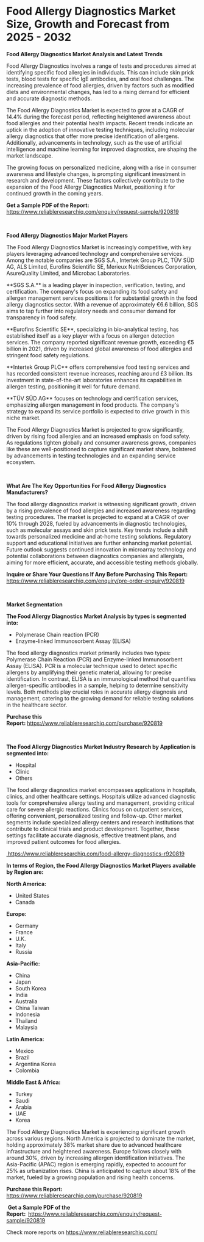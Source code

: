<p><h1>Food Allergy Diagnostics Market Size, Growth and Forecast from 2025 - 2032</h1></p><p><strong>Food Allergy Diagnostics Market Analysis and Latest Trends</strong></p>
<p><p>Food Allergy Diagnostics involves a range of tests and procedures aimed at identifying specific food allergies in individuals. This can include skin prick tests, blood tests for specific IgE antibodies, and oral food challenges. The increasing prevalence of food allergies, driven by factors such as modified diets and environmental changes, has led to a rising demand for efficient and accurate diagnostic methods.</p><p>The Food Allergy Diagnostics Market is expected to grow at a CAGR of 14.4% during the forecast period, reflecting heightened awareness about food allergies and their potential health impacts. Recent trends indicate an uptick in the adoption of innovative testing techniques, including molecular allergy diagnostics that offer more precise identification of allergens. Additionally, advancements in technology, such as the use of artificial intelligence and machine learning for improved diagnostics, are shaping the market landscape.</p><p>The growing focus on personalized medicine, along with a rise in consumer awareness and lifestyle changes, is prompting significant investment in research and development. These factors collectively contribute to the expansion of the Food Allergy Diagnostics Market, positioning it for continued growth in the coming years.</p></p>
<p><strong>Get a Sample PDF of the Report:&nbsp;</strong> <a href="https://www.reliableresearchiq.com/enquiry/request-sample/920819?utm_campaign=2269&utm_medium=2&utm_source=Github&utm_content=ia&utm_term=07032025&utm_id=food-allergy-diagnostics">https://www.reliableresearchiq.com/enquiry/request-sample/920819</a></p>
<p>&nbsp;</p>
<p><strong>Food Allergy Diagnostics Major Market Players</strong></p>
<p><p>The Food Allergy Diagnostics Market is increasingly competitive, with key players leveraging advanced technology and comprehensive services. Among the notable companies are SGS S.A., Intertek Group PLC, TÜV SÜD AG, ALS Limited, Eurofins Scientific SE, Merieux NutriSciences Corporation, AsureQuality Limited, and Microbac Laboratories.</p><p>**SGS S.A.** is a leading player in inspection, verification, testing, and certification. The company's focus on expanding its food safety and allergen management services positions it for substantial growth in the food allergy diagnostics sector. With a revenue of approximately €6.6 billion, SGS aims to tap further into regulatory needs and consumer demand for transparency in food safety.</p><p>**Eurofins Scientific SE**, specializing in bio-analytical testing, has established itself as a key player with a focus on allergen detection services. The company reported significant revenue growth, exceeding €5 billion in 2021, driven by increased global awareness of food allergies and stringent food safety regulations.</p><p>**Intertek Group PLC** offers comprehensive food testing services and has recorded consistent revenue increases, reaching around £3 billion. Its investment in state-of-the-art laboratories enhances its capabilities in allergen testing, positioning it well for future demand.</p><p>**TÜV SÜD AG** focuses on technology and certification services, emphasizing allergen management in food products. The company's strategy to expand its service portfolio is expected to drive growth in this niche market.</p><p>The Food Allergy Diagnostics Market is projected to grow significantly, driven by rising food allergies and an increased emphasis on food safety. As regulations tighten globally and consumer awareness grows, companies like these are well-positioned to capture significant market share, bolstered by advancements in testing technologies and an expanding service ecosystem.</p></p>
<p>&nbsp;</p>
<p><strong>What Are The Key Opportunities For Food Allergy Diagnostics Manufacturers?</strong></p>
<p><p>The food allergy diagnostics market is witnessing significant growth, driven by a rising prevalence of food allergies and increased awareness regarding testing procedures. The market is projected to expand at a CAGR of over 10% through 2028, fueled by advancements in diagnostic technologies, such as molecular assays and skin prick tests. Key trends include a shift towards personalized medicine and at-home testing solutions. Regulatory support and educational initiatives are further enhancing market potential. Future outlook suggests continued innovation in microarray technology and potential collaborations between diagnostics companies and allergists, aiming for more efficient, accurate, and accessible testing methods globally.</p></p>
<p><strong>Inquire or Share Your Questions If Any Before Purchasing This Report:</strong> <a href="https://www.reliableresearchiq.com/enquiry/pre-order-enquiry/920819?utm_campaign=2269&utm_medium=2&utm_source=Github&utm_content=ia&utm_term=07032025&utm_id=food-allergy-diagnostics">https://www.reliableresearchiq.com/enquiry/pre-order-enquiry/920819</a></p>
<p>&nbsp;</p>
<p><strong>Market Segmentation</strong></p>
<p><strong>The Food Allergy Diagnostics Market Analysis by types is segmented into:</strong></p>
<p><ul><li>Polymerase Chain reaction (PCR)</li><li>Enzyme-linked Immunosorbent Assay (ELISA)</li></ul></p>
<p><p>The food allergy diagnostics market primarily includes two types: Polymerase Chain Reaction (PCR) and Enzyme-linked Immunosorbent Assay (ELISA). PCR is a molecular technique used to detect specific allergens by amplifying their genetic material, allowing for precise identification. In contrast, ELISA is an immunological method that quantifies allergen-specific antibodies in a sample, helping to determine sensitivity levels. Both methods play crucial roles in accurate allergy diagnosis and management, catering to the growing demand for reliable testing solutions in the healthcare sector.</p></p>
<p><strong>Purchase this Report:&nbsp;</strong><a href="https://www.reliableresearchiq.com/purchase/920819?utm_campaign=2269&utm_medium=2&utm_source=Github&utm_content=ia&utm_term=07032025&utm_id=food-allergy-diagnostics">https://www.reliableresearchiq.com/purchase/920819</a></p>
<p>&nbsp;</p>
<p><strong>The Food Allergy Diagnostics Market Industry Research by Application is segmented into:</strong></p>
<p><ul><li>Hospital</li><li>Clinic</li><li>Others</li></ul></p>
<p><p>The food allergy diagnostics market encompasses applications in hospitals, clinics, and other healthcare settings. Hospitals utilize advanced diagnostic tools for comprehensive allergy testing and management, providing critical care for severe allergic reactions. Clinics focus on outpatient services, offering convenient, personalized testing and follow-up. Other market segments include specialized allergy centers and research institutions that contribute to clinical trials and product development. Together, these settings facilitate accurate diagnosis, effective treatment plans, and improved patient outcomes for food allergies.</p></p>
<p><a href="https://www.reliableresearchiq.com/food-allergy-diagnostics-r920819?utm_campaign=2269&utm_medium=2&utm_source=Github&utm_content=ia&utm_term=07032025&utm_id=food-allergy-diagnostics">&nbsp;https://www.reliableresearchiq.com/food-allergy-diagnostics-r920819</a></p>
<p><strong>In terms of Region, the Food Allergy Diagnostics Market Players available by Region are:</strong></p>
<p>
    <p> <strong> North America: </strong>
        <ul>
            <li>United States</li>
            <li>Canada</li>
        </ul>
        </p> 
    <p> <strong> Europe: </strong>
        <ul>
            <li>Germany</li>
            <li>France</li>
            <li>U.K.</li>
            <li>Italy</li>
            <li>Russia</li>
        </ul>
        </p> 
    <p> <strong> Asia-Pacific: </strong>
        <ul>
            <li>China</li>
            <li>Japan</li>
            <li>South Korea</li>
            <li>India</li>
            <li>Australia</li>
            <li>China Taiwan</li>
            <li>Indonesia</li>
            <li>Thailand</li>
            <li>Malaysia</li>
        </ul>
        </p> 
    <p> <strong> Latin America: </strong>
        <ul>
            <li>Mexico</li>
            <li>Brazil</li>
            <li>Argentina Korea</li>
            <li>Colombia</li>
        </ul>
        </p> 
    <p> <strong> Middle East & Africa: </strong>
        <ul>
            <li>Turkey</li>
            <li>Saudi</li>
            <li>Arabia</li>
            <li>UAE</li>
            <li>Korea</li>
        </ul>
    </p>
    </p>
<p><p>The Food Allergy Diagnostics Market is experiencing significant growth across various regions. North America is projected to dominate the market, holding approximately 38% market share due to advanced healthcare infrastructure and heightened awareness. Europe follows closely with around 30%, driven by increasing allergen identification initiatives. The Asia-Pacific (APAC) region is emerging rapidly, expected to account for 25% as urbanization rises. China is anticipated to capture about 18% of the market, fueled by a growing population and rising health concerns.</p></p>
<p><strong>Purchase this Report: </strong><a href="https://www.reliableresearchiq.com/purchase/920819?utm_campaign=2269&utm_medium=2&utm_source=Github&utm_content=ia&utm_term=07032025&utm_id=food-allergy-diagnostics">https://www.reliableresearchiq.com/purchase/920819</a></p>
<p>&nbsp;<strong>Get a Sample PDF of the Report:&nbsp;&nbsp;</strong><a href="https://www.reliableresearchiq.com/enquiry/request-sample/920819?utm_campaign=2269&utm_medium=2&utm_source=Github&utm_content=ia&utm_term=07032025&utm_id=food-allergy-diagnostics">https://www.reliableresearchiq.com/enquiry/request-sample/920819</a></p>
<p><strong></strong></p>
<p>Check more reports on <a href="https://www.reliableresearchiq.com/?utm_campaign=2269&utm_medium=2&utm_source=Github&utm_content=ia&utm_term=07032025&utm_id=food-allergy-diagnostics">https://www.reliableresearchiq.com/</a></p>